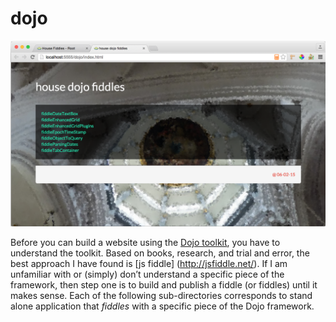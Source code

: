 dojo
=====

![Screenshot](screenshot.png)

Before you can build a website using the [Dojo toolkit](http://dojotoolkit.org/api/), you have to understand the toolkit.  Based on books, research, and trial and error, the best approach I have found is [js fiddle] (http://jsfiddle.net/).
If I am unfamiliar with or (simply) don’t understand a specific piece of the framework, then step one is to build and publish a fiddle (or fiddles) until it makes sense.
Each of the following sub-directories corresponds to stand alone application that *fiddles* with a specific piece of the Dojo framework.


